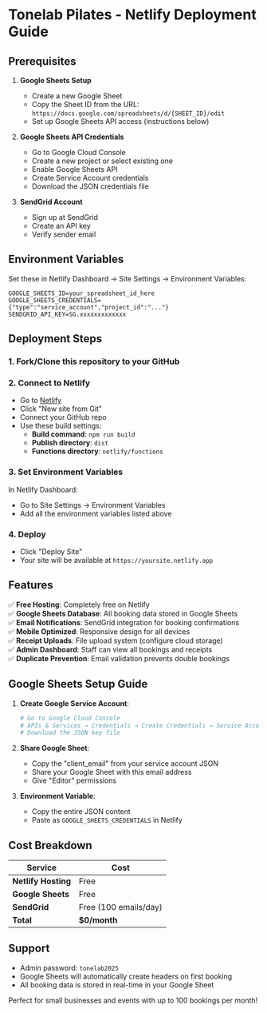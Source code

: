 # Tonelab Pilates - Netlify Deployment Guide

## Prerequisites

1. **Google Sheets Setup**
   - Create a new Google Sheet
   - Copy the Sheet ID from the URL: `https://docs.google.com/spreadsheets/d/{SHEET_ID}/edit`
   - Set up Google Sheets API access (instructions below)

2. **Google Sheets API Credentials**
   - Go to Google Cloud Console
   - Create a new project or select existing one
   - Enable Google Sheets API
   - Create Service Account credentials
   - Download the JSON credentials file

3. **SendGrid Account**
   - Sign up at SendGrid
   - Create an API key
   - Verify sender email

## Environment Variables

Set these in Netlify Dashboard → Site Settings → Environment Variables:

```
GOOGLE_SHEETS_ID=your_spreadsheet_id_here
GOOGLE_SHEETS_CREDENTIALS={"type":"service_account","project_id":"..."}
SENDGRID_API_KEY=SG.xxxxxxxxxxxxx
```

## Deployment Steps

### 1. Fork/Clone this repository to your GitHub

### 2. Connect to Netlify
- Go to [Netlify](https://netlify.com)
- Click "New site from Git"
- Connect your GitHub repo
- Use these build settings:
  - **Build command**: `npm run build`
  - **Publish directory**: `dist`
  - **Functions directory**: `netlify/functions`

### 3. Set Environment Variables
In Netlify Dashboard:
- Go to Site Settings → Environment Variables
- Add all the environment variables listed above

### 4. Deploy
- Click "Deploy Site"
- Your site will be available at `https://yoursite.netlify.app`

## Features

✅ **Free Hosting**: Completely free on Netlify  
✅ **Google Sheets Database**: All booking data stored in Google Sheets  
✅ **Email Notifications**: SendGrid integration for booking confirmations  
✅ **Mobile Optimized**: Responsive design for all devices  
✅ **Receipt Uploads**: File upload system (configure cloud storage)  
✅ **Admin Dashboard**: Staff can view all bookings and receipts  
✅ **Duplicate Prevention**: Email validation prevents double bookings  

## Google Sheets Setup Guide

1. **Create Google Service Account**:
   ```bash
   # Go to Google Cloud Console
   # APIs & Services → Credentials → Create Credentials → Service Account
   # Download the JSON key file
   ```

2. **Share Google Sheet**:
   - Copy the "client_email" from your service account JSON
   - Share your Google Sheet with this email address
   - Give "Editor" permissions

3. **Environment Variable**:
   - Copy the entire JSON content
   - Paste as `GOOGLE_SHEETS_CREDENTIALS` in Netlify

## Cost Breakdown

| Service | Cost |
|---------|------|
| **Netlify Hosting** | Free |
| **Google Sheets** | Free |
| **SendGrid** | Free (100 emails/day) |
| **Total** | **$0/month** |

## Support

- Admin password: `tonelab2025`
- Google Sheets will automatically create headers on first booking
- All booking data is stored in real-time in your Google Sheet

Perfect for small businesses and events with up to 100 bookings per month!